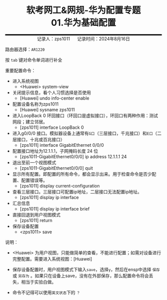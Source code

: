 <div style="border-bottom: 4px solid black; width: 100%; box-sizing: border-box; text-align: center; padding-top: 0.1rem;" align="center">
    <h1>软考网工&网规-华为配置专题<br/><span>01.华为基础配置</span></h1>
</div>
<div style="text-align: center;" align="center">
    记录人：zps1011&nbsp;&nbsp;&nbsp;&nbsp;&nbsp;&nbsp;记录时间：2024年8月16日
</div>



路由器选择：`AR1220`

按 `tab` 键对命令单词进行补全

重要配置命令：
- 进入系统视图
   - \<Huawei> system-view 
- 关闭提示信息，看个人习惯选择是否使用
   - \[Huawei] undo info-center enable
- 配置设备名称为zps1011
   - \[Huawei] sysname zps1011
- 进入LoopBack 0 环回接口（环回口是虚拟接口），环回口有两种作用：测试网段；建立邻居。
   - \[zps1011] interface LoopBack 0
- 进入g0/0/0 接口。模拟器设备上通常有`G口`（三层接口，千兆接口）和`E口`（二层接口，十兆或百兆接口） 
   - \[zps1011] interface GigabitEthernet 0/0/0
- 配置接口地址为12.1.1.1，子网掩码长度 24 位 
   - \[zps1011-GigabitEthernet0/0/0] ip address 12.1.1.1 24
- 退出至前一个视图模式 
   - \[zps1011-GigabitEthernet0/0/0] quit
- 显示所有配置。即配置的所有命令，都会显示出来。用于检查命令是否少配置、配置错误等。 
   - \[zps1011] display current-configuration
-  查看三层接口。三层接口可配置ip地址，二层接口无法配置ip地址。 
   - \[zps1011] display ip interface
- 汇总信息
   - \[zps1011] display ip interface brief
- 直接回退到用户视图模式 
   - \[zps1011] return
- 保存设备配置
   - \<zps1011> save 

说明：
- \<Huawei> 为用户视图，只能做简单的查看，不能进行配置；如需对设备进行完整配置。需要进入系统视图：\[Huawei]

- 保存设备配置时，用户视图模式下输入`save`，选择`y`，然后在ensp中选择 `保存` 或 `另存为` 。如果只在设备上save，没有在外部保存，那么配置命令将会丢失，相当于实验白做。
  
- 命令不记得可以使用`英文状态`下的 `？`


